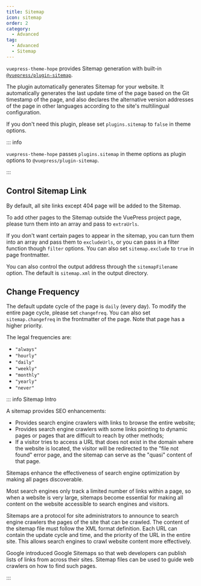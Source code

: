 ```yaml
---
title: Sitemap
icon: sitemap
order: 2
category:
  - Advanced
tag:
  - Advanced
  - Sitemap
---
```


`vuepress-theme-hope` provides Sitemap generation with built-in [`@vuepress/plugin-sitemap`][sitemap].

The plugin automatically generates Sitemap for your website. It automatically generates the last update time of the page based on the Git timestamp of the page, and also declares the alternative version addresses of the page in other languages according to the site's multilingual configuration.

If you don't need this plugin, please set `plugins.sitemap` to `false` in theme options.

::: info

`vuepress-theme-hope` passes `plugins.sitemap` in theme options as plugin options to `@vuepress/plugin-sitemap`.

:::

## Control Sitemap Link

By default, all site links except 404 page will be added to the Sitemap.

To add other pages to the Sitemap outside the VuePress project page, please turn them into an array and pass to `extraUrls`.

If you don't want certain pages to appear in the sitemap, you can turn them into an array and pass them to `excludeUrls`, or you can pass in a filter function though `filter` options. You can also set `sitemap.exclude` to `true` in page frontmatter.

You can also control the output address through the `sitemapFilename` option. The default is `sitemap.xml` in the output directory.

## Change Frequency

The default update cycle of the page is `daily` (every day). To modify the entire page cycle, please set `changefreq`. You can also set `sitemap.changefreq` in the frontmatter of the page. Note that page has a higher priority.

The legal frequencies are:

- `"always"`
- `"hourly"`
- `"daily"`
- `"weekly"`
- `"monthly"`
- `"yearly"`
- `"never"`

::: info Sitemap Intro

A sitemap provides SEO enhancements:

- Provides search engine crawlers with links to browse the entire website;
- Provides search engine crawlers with some links pointing to dynamic pages or pages that are difficult to reach by other methods;
- If a visitor tries to access a URL that does not exist in the domain where the website is located, the visitor will be redirected to the "file not found" error page, and the sitemap can serve as the "quasi" content of that page.

Sitemaps enhance the effectiveness of search engine optimization by making all pages discoverable.

Most search engines only track a limited number of links within a page, so when a website is very large, sitemaps become essential for making all content on the website accessible to search engines and visitors.

Sitemaps are a protocol for site administrators to announce to search engine crawlers the pages of the site that can be crawled. The content of the sitemap file must follow the XML format definition. Each URL can contain the update cycle and time, and the priority of the URL in the entire site. This allows search engines to crawl website content more effectively.

Google introduced Google Sitemaps so that web developers can publish lists of links from across their sites. Sitemap files can be used to guide web crawlers on how to find such pages.

:::

[sitemap]: https://ecosystem.vuejs.press/plugins/seo/sitemap/
